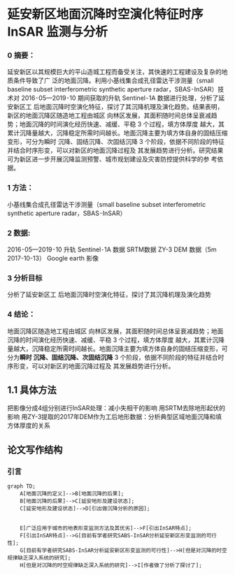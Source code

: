 # 延安新区地面沉降时空演化特征时序 InSAR 监测与分析

### 0 摘要：
延安新区以其规模巨大的平山造城工程而备受关注，其快速的工程建设及复杂的地质条件导致了广
泛的地面沉降。利用小基线集合成孔径雷达干涉测量（small baseline subset interferometric synthetic aperture
radar，SBAS⁃InSAR）技术对 2016⁃05—2019⁃10 期间获取的升轨 Sentinel⁃1A 数据进行处理，分析了延安新区工
后地面沉降时空演化特征，探讨了其沉降机理及演化趋势。结果表明，新区的地面沉降区随造地工程由城区
向林区发展，其面积随时间总体呈衰减趋势；地面沉降的时间演化经历快速、减缓、平稳 3 个过程，填方体厚度
越大，其累计沉降量越大，沉降稳定所需时间越长。地面沉降主要为填方体自身的固结压缩变形，可分为瞬时
沉降、固结沉降、次固结沉降 3 个阶段，依据不同阶段的特征并结合时序形变，可以对新区的地面沉降过程及
其发展趋势进行分析。研究结果可为新区进一步开展沉降监测预警、城市规划建设及灾害防控提供科学的参
考依据。

### 1 方法：
小基线集合成孔径雷达干涉测量（small baseline subset interferometric synthetic aperture radar，SBAS⁃InSAR）

### 2 数据: 
2016⁃05—2019⁃10 升轨 Sentinel⁃1A 数据
SRTM数据 
ZY-3 DEM 数据（5m  2017-10-13）
Google earth 影像

### 3 分析目标
分析了延安新区工
后地面沉降时空演化特征，探讨了其沉降机理及演化趋势

### 4 结论：
地面沉降区随造地工程由城区
向林区发展，其面积随时间总体呈衰减趋势；地面沉降的时间演化经历快速、减缓、平稳 3 个过程，填方体厚度
越大，其累计沉降量越大，沉降稳定所需时间越长。地面沉降主要为填方体自身的固结压缩变形，可分为**瞬时
沉降、固结沉降、次固结沉降** 3 个阶段，依据不同阶段的特征并结合时序形变，可以对新区的地面沉降过程及
其发展趋势进行分析。



## 1.1 具体方法

把影像分成4组分别进行InSAR处理：减小失相干的影响
用SRTM去除地形起伏的影响
用ZY-3提取的2017年DEM作为工后地形数据：分析典型区域地面沉降和填方体厚度的关系























## 论文写作结构

### 引言

```mermaid
graph TD;
    A[地面沉降的定义]-->B[地面沉降的后果];
    B[地面沉降的后果]-->C[延安地形及建设状态];
    C[延安地形及建设状态]-->D[引出做沉降分析的原因];
   
   
    E[广泛应用于城市的地表形变监测方法及其优劣]-->F[引出InSAR特点];
    F[引出InSAR特点]-->G[目前有学者研究SABS-InSAR分析延安新区形变监测的可行性];
    G[目前有学者研究SABS-InSAR分析延安新区形变监测的可行性]-->H[但是对沉降的时空规律缺乏深入系统的研究];
    H[但是对沉降的时空规律缺乏深入系统的研究]-->I[作者做了分析了探讨了];
```


















